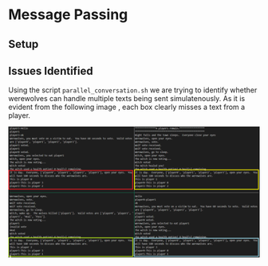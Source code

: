 # Message Passing
## Setup

## Issues Identified

Using the script `parallel_conversation.sh` we are trying to identify whether werewolves can handle multiple texts being sent simulatenously. As it is evident from the following image , each box clearly misses a text from a player.

![Parallel Conversation](./images/parallel%20conversation%20impeded.png "Parallel Conversation")
